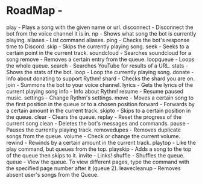 # RoadMap -

play  -   Plays a song with the given name or url.
disconnect  -   Disconnect the bot from the voice channel it is in.
np   -  Shows what song the bot is currently playing.
aliases   -  List command aliases.
ping  -   Checks the bot's response time to Discord.
skip  -   Skips the currently playing song.
seek  -   Seeks to a certain point in the current track.
soundcloud   -  Searches soundcloud for a song
remove   -  Removes a certain entry from the queue.
loopqueue   -  Loops the whole queue.
search  -   Searches YouTube for results of a URL.
stats   -  Shows the stats of the bot.
loop   -  Loop the currently playing song.
donate  -   Info about donating to support Rythm!
shard  -   Checks the shard you are on.
join   -  Summons the bot to your voice channel.
lyrics  -   Gets the lyrics of the current playing song
info   -  Info about Rythm!
resume  -   Resume paused music.
settings  -   Change Rythm's settings.
move   -  Moves a certain song to the first position in the queue or to a chosen position
forward   -  Forwards by a certain amount in the current track.
skipto   -  Skips to a certain position in the queue.
clear   -  Clears the queue.
replay  -   Reset the progress of the current song
clean  -   Deletes the bot's messages and commands.
pause  -   Pauses the currently playing track.
removedupes   -  Removes duplicate songs from the queue.
volume  -   Check or change the current volume.
rewind   -  Rewinds by a certain amount in the current track.
playtop  -   Like the play command, but queues from the top.
playskip -    Adds a song to the top of the queue then skips to it.
invite  -   Links!
shuffle -    Shuffles the queue.
queue   -  View the queue. To view different pages, type the command with the specified page number after it (queue 2).
leavecleanup -    Removes absent user's songs from the Queue.
